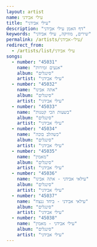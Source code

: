 ```yaml
---
layout: artist
name: עילי אבידני
title: "עילי אבידני"
description: "דף האמן עילי אבידני"
keywords: "שירים, מוזיקה, עילי אבידני"
permalink: /artists/עילי-אבידני/
redirect_from:
  - /artists/list/עילי אבידני
songs:
  - number: "45031"
    name: "אנעים זמירות"
    album: "סינגלים"
    artist: "עילי אבידני"
  - number: "45032"
    name: "אתה אבינו"
    album: "סינגלים"
    artist: "עילי אבידני"
  - number: "45033"
    name: "בשעות הכי קטנות"
    album: "סינגלים"
    artist: "עילי אבידני"
  - number: "45034"
    name: "כשהלב בוכה"
    album: "סינגלים"
    artist: "עילי אבידני"
  - number: "45035"
    name: "מאמין"
    album: "סינגלים"
    artist: "עילי אבידני"
  - number: "45036"
    name: "עילאי אבידני - אתה אבינו"
    album: "סינגלים"
    artist: "עילי אבידני"
  - number: "45037"
    name: "עילאי אבידני - ביחד ננצח"
    album: "סינגלים"
    artist: "עילי אבידני"
  - number: "45038"
    name: "עילי אבידני - מאמין"
    album: "סינגלים"
    artist: "עילי אבידני"
---
```

